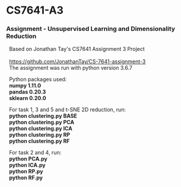 # CS7641-A3

### **Assignment - Unsupervised Learning and Dimensionality Reduction**  
 
&nbsp;&nbsp;Based on Jonathan Tay's CS7641 Assignment 3 Project  
&nbsp;&nbsp;  
&nbsp;&nbsp;https://github.com/JonathanTay/CS-7641-assignment-3  
&nbsp;&nbsp;The assignment was run with python version 3.6.7

&nbsp;&nbsp;Python packages used:  
&nbsp;&nbsp;**numpy 1.11.0**  
&nbsp;&nbsp;**pandas 0.20.3**  
&nbsp;&nbsp;**sklearn 0.20.0**   

&nbsp;&nbsp;For task 1, 3 and 5 and t-SNE 2D reduction, run:  
&nbsp;&nbsp;**python clustering.py BASE**  
&nbsp;&nbsp;**python clustering.py PCA**  
&nbsp;&nbsp;**python clustering.py ICA**  
&nbsp;&nbsp;**python clustering.py RP**  
&nbsp;&nbsp;**python clustering.py RF**  

&nbsp;&nbsp;For task 2 and 4, run:  
&nbsp;&nbsp;**python PCA.py**  
&nbsp;&nbsp;**python ICA.py**  
&nbsp;&nbsp;**python RP.py**  
&nbsp;&nbsp;**python RF.py**  

